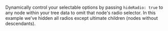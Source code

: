 Dynamically control your selectable options by passing `hideRadio: true` to any node within your tree data to omit that node's radio selector. In this example we've hidden all radios except ultimate children (nodes without descendants).